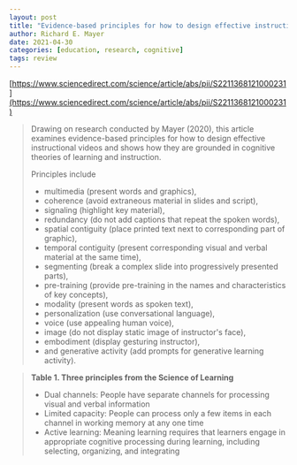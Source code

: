 ```yaml
---
layout: post
title: "Evidence-based principles for how to design effective instructional vidoes"
author: Richard E. Mayer
date: 2021-04-30
categories: [education, research, cognitive]
tags: review
---
```


[https://www.sciencedirect.com/science/article/abs/pii/S2211368121000231](https://www.sciencedirect.com/science/article/abs/pii/S2211368121000231)

> Drawing on research conducted by Mayer (2020), this article examines evidence-based principles for how to design effective instructional videos and shows how they are grounded in cognitive theories of learning and instruction. 
>
> Principles include 
> - multimedia (present words and graphics), 
> - coherence (avoid extraneous material in slides and script), 
> - signaling (highlight key material), 
> - redundancy (do not add captions that repeat the spoken words), 
> - spatial contiguity (place printed text next to corresponding part of graphic), 
> - temporal contiguity (present corresponding visual and verbal material at the same time), 
> - segmenting (break a complex slide into progressively presented parts), 
> - pre-training (provide pre-training in the names and characteristics of key concepts), 
> - modality (present words as spoken text), 
> - personalization (use conversational language), 
> - voice (use appealing human voice), 
> - image (do not display static image of instructor's face), 
> - embodiment (display gesturing instructor), 
> - and generative activity (add prompts for generative learning activity).

> **Table 1. Three principles from the Science of Learning**
> - Dual channels: People have separate channels for processing visual and verbal information
> - Limited capacity: People can process only a few items in each channel in working memory at any one time
> - Active learning: Meaning learning requires that learners engage in appropriate cognitive processing during learning, including selecting, organizing, and integrating
